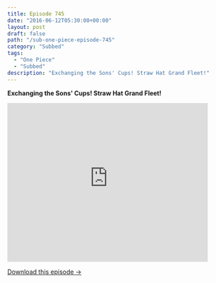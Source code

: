 ```yaml
---
title: Episode 745
date: "2016-06-12T05:30:00+00:00"
layout: post
draft: false
path: "/sub-one-piece-episode-745"
category: "Subbed"
tags:
  - "One Piece"
  - "Subbed"
description: "Exchanging the Sons' Cups! Straw Hat Grand Fleet!"
---
```


**Exchanging the Sons' Cups! Straw Hat Grand Fleet!**

<iframe width="640" height="360" src="https://www.rapidvideo.com/e/G6FRPGP7PN" frameborder="0" marginwidth=0 marginheight=0 scrolling=no allowfullscreen style="max-width:90%;"></iframe>

<a href="http://ouo.io/qs/eCodkFEQ?s=https://www.rapidvideo.com/d/G6FRPGP7PN" class="styled_a">Download this episode →</a>

